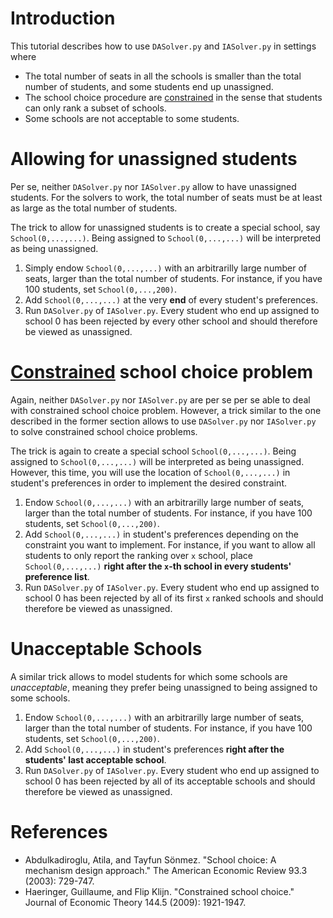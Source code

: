 # Introduction

This tutorial describes how to use `DASolver.py` and `IASolver.py` in settings where
  * The total number of seats in all the schools is smaller than the total number of students, and some students end up unassigned.
  * The school choice procedure are [constrained](https://scholar.google.be/scholar?cluster=16748092764273030035&hl=en&as_sdt=0,43) in the sense that students can only rank a subset of schools.
  * Some schools are not acceptable to some students.

# Allowing for unassigned students

Per se, neither `DASolver.py` nor `IASolver.py` allow to have unassigned students. For the solvers to work, the total number of seats must be at least as large as the total number of students. 

The trick to allow for unassigned students is to create a special school, say `School(0,...,...)`. Being assigned to `School(0,...,...)` will be interpreted as being unassigned. 

1. Simply endow `School(0,...,...)` with an arbitrarilly large number of seats, larger than the total number of students. For instance, if you have 100 students, set `School(0,...,200)`. 
2. Add `School(0,...,...)` at the very **end** of every student's preferences.
3. Run `DASolver.py` of `IASolver.py`. Every student who end up assigned to school 0 has been rejected by every other school and should therefore be viewed as unassigned.

# [Constrained](https://scholar.google.be/scholar?cluster=16748092764273030035&hl=en&as_sdt=0,43) school choice problem

Again, neither `DASolver.py` nor `IASolver.py` are per se per se able to deal with constrained school choice problem. However, a trick similar to the one described in the former section allows to use `DASolver.py` nor `IASolver.py` to solve constrained school choice problems.

The trick is again to create a special school `School(0,...,...)`. Being assigned to `School(0,...,...)` will be interpreted as being unassigned. However, this time, you will use the location of `School(0,...,...)` in student's preferences in order to implement the desired constraint.

1. Endow `School(0,...,...)` with an arbitrarilly large number of seats, larger than the total number of students. For instance, if you have 100 students, set `School(0,...,200)`. 
2. Add `School(0,...,...)` in student's preferences depending on the constraint you want to implement. For instance, if you want to allow all students to only report the ranking over `x` school, place `School(0,...,...)` **right after the `x`-th school in every students' preference list**.
3. Run `DASolver.py` of `IASolver.py`. Every student who end up assigned to school 0 has been rejected by all of its first `x` ranked schools and should therefore be viewed as unassigned.

# Unacceptable Schools

A similar trick allows to model students for which some schools are *unacceptable*, meaning they prefer being unassigned to being assigned to some schools.

1. Endow `School(0,...,...)` with an arbitrarilly large number of seats, larger than the total number of students. For instance, if you have 100 students, set `School(0,...,200)`. 
2. Add `School(0,...,...)` in student's preferences **right after the students' last acceptable school**.
3. Run `DASolver.py` of `IASolver.py`. Every student who end up assigned to school 0 has been rejected by all of its acceptable schools and should therefore be viewed as unassigned.

# References

* Abdulkadiroglu, Atila, and Tayfun Sönmez. "School choice: A mechanism design approach." The American Economic Review 93.3 (2003): 729-747.
* Haeringer, Guillaume, and Flip Klijn. "Constrained school choice." Journal of Economic Theory 144.5 (2009): 1921-1947.
